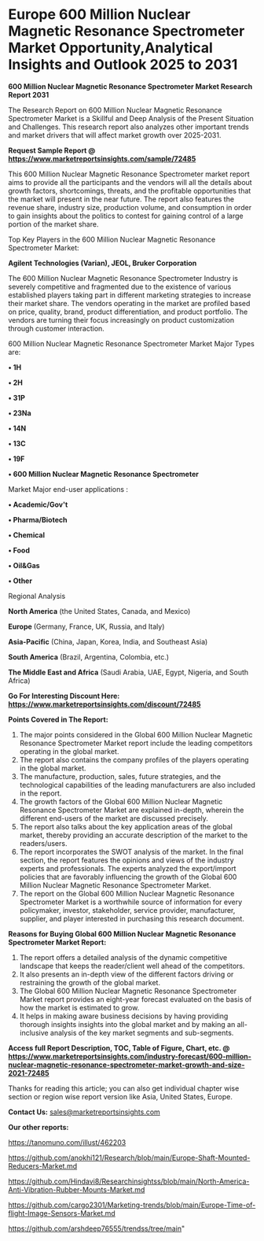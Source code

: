 # Europe 600 Million Nuclear Magnetic Resonance Spectrometer Market Opportunity,Analytical Insights and Outlook 2025 to 2031

<strong>600 Million Nuclear Magnetic Resonance Spectrometer Market Research Report 2031</strong>

The Research Report on 600 Million Nuclear Magnetic Resonance Spectrometer Market is a Skillful and Deep Analysis of the Present Situation and Challenges. This research report also analyzes other important trends and market drivers that will affect market growth over 2025-2031.

<strong>Request Sample Report @ <a href=https://www.marketreportsinsights.com/sample/72485>https://www.marketreportsinsights.com/sample/72485</a></strong>

This 600 Million Nuclear Magnetic Resonance Spectrometer market report aims to provide all the participants and the vendors will all the details about growth factors, shortcomings, threats, and the profitable opportunities that the market will present in the near future. The report also features the revenue share, industry size, production volume, and consumption in order to gain insights about the politics to contest for gaining control of a large portion of the market share.

Top Key Players in the 600 Million Nuclear Magnetic Resonance Spectrometer Market:

<strong>Agilent Technologies (Varian), JEOL, Bruker Corporation</strong>

The 600 Million Nuclear Magnetic Resonance Spectrometer Industry is severely competitive and fragmented due to the existence of various established players taking part in different marketing strategies to increase their market share. The vendors operating in the market are profiled based on price, quality, brand, product differentiation, and product portfolio. The vendors are turning their focus increasingly on product customization through customer interaction.

600 Million Nuclear Magnetic Resonance Spectrometer Market Major Types are:

<strong>• 1H

• 2H

• 31P

• 23Na

• 14N

• 13C

• 19F

• 600 Million Nuclear Magnetic Resonance Spectrometer</strong>

Market Major end-user applications :

<strong>• Academic/Gov&#39;t

• Pharma/Biotech

• Chemical

• Food

• Oil&Gas

• Other</strong>

Regional Analysis

</u><strong><b>North America</b></strong> (the United States, Canada, and Mexico)

<strong><b>Europe </b></strong>(Germany, France, UK, Russia, and Italy)

<strong><b>Asia-Pacific</b></strong> (China, Japan, Korea, India, and Southeast Asia)

<strong><b>South America</b></strong> (Brazil, Argentina, Colombia, etc.)

<strong><b>The Middle East and Africa</b></strong> (Saudi Arabia, UAE, Egypt, Nigeria, and South Africa)

<strong>Go For Interesting Discount Here: <a href=https://www.marketreportsinsights.com/discount/72485>https://www.marketreportsinsights.com/discount/72485</a></strong>

<strong>Points Covered in The Report:</strong>
<ol>
  <li>The major points considered in the Global 600 Million Nuclear Magnetic Resonance Spectrometer Market report include the leading competitors operating in the global market.</li>
  <li>The report also contains the company profiles of the players operating in the global market.</li>
  <li>The manufacture, production, sales, future strategies, and the technological capabilities of the leading manufacturers are also included in the report.</li>
  <li>The growth factors of the Global 600 Million Nuclear Magnetic Resonance Spectrometer Market are explained in-depth, wherein the different end-users of the market are discussed precisely.</li>
  <li>The report also talks about the key application areas of the global market, thereby providing an accurate description of the market to the readers/users.</li>
  <li>The report incorporates the SWOT analysis of the market. In the final section, the report features the opinions and views of the industry experts and professionals. The experts analyzed the export/import policies that are favorably influencing the growth of the Global 600 Million Nuclear Magnetic Resonance Spectrometer Market.</li>
  <li>The report on the Global 600 Million Nuclear Magnetic Resonance Spectrometer Market is a worthwhile source of information for every policymaker, investor, stakeholder, service provider, manufacturer, supplier, and player interested in purchasing this research document.</li>
</ol>
<strong>Reasons for Buying Global 600 Million Nuclear Magnetic Resonance Spectrometer Market Report:</strong>

<ol>
  <li>The report offers a detailed analysis of the dynamic competitive landscape that keeps the reader/client well ahead of the competitors.</li>
  <li>It also presents an in-depth view of the different factors driving or restraining the growth of the global market.</li>
  <li>The Global 600 Million Nuclear Magnetic Resonance Spectrometer Market report provides an eight-year forecast evaluated on the basis of how the market is estimated to grow.</li>
  <li>It helps in making aware business decisions by having providing thorough insights insights into the global market and by making an all-inclusive analysis of the key market segments and sub-segments.</li>
</ol>
<strong>Access full Report Description, TOC, Table of Figure, Chart, etc. @ <a href=https://www.marketreportsinsights.com/industry-forecast/600-million-nuclear-magnetic-resonance-spectrometer-market-growth-and-size-2021-72485>https://www.marketreportsinsights.com/industry-forecast/600-million-nuclear-magnetic-resonance-spectrometer-market-growth-and-size-2021-72485</a></strong>


Thanks for reading this article; you can also get individual chapter wise section or region wise report version like Asia, United States, Europe.

<strong>Contact Us:</strong>
sales@marketreportsinsights.com

<strong>Our other reports:</strong>

<a href=https://tanomuno.com/illust/462203>https://tanomuno.com/illust/462203</a>

<a href=https://github.com/anokhi121/Research/blob/main/Europe-Shaft-Mounted-Reducers-Market.md>https://github.com/anokhi121/Research/blob/main/Europe-Shaft-Mounted-Reducers-Market.md</a>

<a href=https://github.com/Hindavi8/Researchinsightss/blob/main/North-America-Anti-Vibration-Rubber-Mounts-Market.md>https://github.com/Hindavi8/Researchinsightss/blob/main/North-America-Anti-Vibration-Rubber-Mounts-Market.md</a>

<a href=https://github.com/cargo2301/Marketing-trends/blob/main/Europe-Time-of-flight-Image-Sensors-Market.md>https://github.com/cargo2301/Marketing-trends/blob/main/Europe-Time-of-flight-Image-Sensors-Market.md</a>

<a href=https://github.com/arshdeep76555/trendss/tree/main>https://github.com/arshdeep76555/trendss/tree/main</a>"
